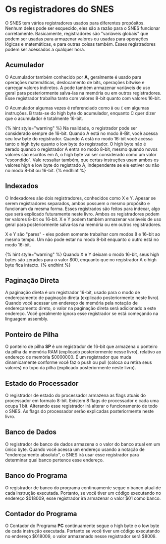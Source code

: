 # Os registradores do SNES

O SNES tem vários registradores usados para diferentes propósitos. Nenhum deles pode ser esquecido, eles são a razão para o SNES funcionar corretamente. Basicamente, registradores são "variáveis globais" que podem ser usadas para armazenar valores ou usadas para operações lógicas e matemáticas, e para outras coisas também. Esses registradores podem ser acessados a qualquer hora.

## Acumulador

O Acumulador também conhecido por **A,** geralmente é usado para operações matemáticas, deslocamento de bits, operações bitwise e carregar valores indiretos. A pode também armazenar variáveis de uso geral para posteriormente salva-las na memória ou em outros registradores. Esse registrador trabalha tanto com valores 8-bit quanto com valores 16-bit.

O Acumulador algumas vezes é referenciado como  `B` ou `C` em algumas instruções. B trata-se do high byte do acumulador, enquanto C quer dizer que o acumulador é totalmente 16-bit.

{% hint style="warning" %}
Na realidade, o registrador pode ser considerado sempre de 16-bit. Quando A está no modo 8-Bit, você acessa seu low byte do registrador. Quando A está no modo 16-bit você acessa tanto o high byte quanto o low byte do registrador. O high byte não é zerado quando o registrador A entra no modo 8-bit, mesmo quando novos valores são escritos em A, o high byte vai ser considerado como um valor "escondido". Vale ressaltar também, que certas instruções usam ambos os valores high e low byte do registrado A, independente se ele estiver ou não no modo 8-bit ou 16-bit.
{% endhint %}

## Indexados

O Indexadores são dois registradores, conhecidos como X e Y. Apesar se serem registradores separados, ambos possuem o mesmo propósito e funcionam da mesma forma. Esses registrados são feitos para indexar, algo que será explicado futuramente neste livro. Ambos os registradores podem ter valores 8-bit ou 16-bit. X e Y podem também armazenar variáveis de uso geral para posteriormente salva-las na memória ou em outros registradores. 

X e Y são "pares" - eles podem somente trabalhar com modos 8 e 16-bit ao mesmo tempo. Um não pode estar no modo 8-bit enquanto o outro está no modo 16-bit.

{% hint style="warning" %}
Quando X e Y deixam o modo 16-bit, seus high bytes são zerados para o valor $00, enquanto que no registrador A o high byte fica intacto.
{% endhint %}

## Paginação Direta

A paginação direta é um registrador 16-bit, usado para o modo de endereçamento de paginação direta \(explicado posteriormente neste livro\). Quando você acessar um endereço de memória pela notação de endereçamento direto, o valor na paginação direta será adicionado a este endereço. Você geralmente ignora esse registrador se está começando na linguagem assembly.

## Ponteiro de Pilha

O ponteiro de pilha **SP** é um registrador de 16-bit que armazena o ponteiro da pilha da memória RAM \(explicado posteriormente nesse livro\), relativo ao endereço de memória $0000000. É um registrador que muda dinamicamente conforme você faz o push ou pull \(coloca ou retira seus valores\) no topo da pilha \(explicado posteriormente neste livro\).

## Estado do Processador

O registrador de estado do processador armazena as flags atuais do processador em formato 8-bit. Existem 8 flags de processador e cada uma ocupa 1 bit. Alterando esse registrador irá alterar o funcionamento de todo o SNES. As flags do processador serão explicadas posteriormente neste livro.

## Banco de Dados

O registrador de banco de dados armazena o o valor do banco atual em um único byte. Quando você acessa um endereço usando a notação de "endereçamento absoluto", o SNES irá usar esse registrador para determinar qual banco pertence esse endereço.

## Banco do Programa

O registrador de banco do programa continuamente segue o banco atual de cada instrução executada. Portanto, se você tiver um código executando no endereço $018009, esse registrador irá armazenar o valor $01 como banco.

## Contador do Programa

O Contador do Programa **PC** continuamente segue o high byte e o low byte de cada instrução executada. Portanto se você tiver um código executando no endereço $018009, o valor armazenado nesse registrador será $8009.

